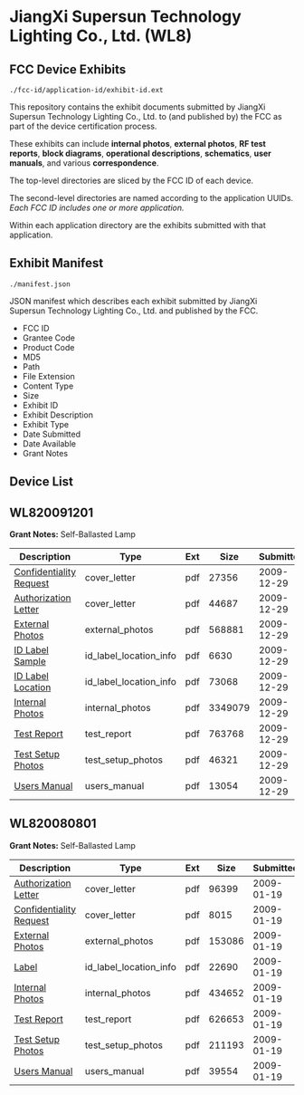 # JiangXi Supersun Technology Lighting Co., Ltd. (WL8)
## FCC Device Exhibits

```
./fcc-id/application-id/exhibit-id.ext
```

This repository contains the exhibit documents submitted by JiangXi Supersun Technology Lighting Co., Ltd. to (and published by) the FCC as part of the device certification process.

These exhibits can include **internal photos**, **external photos**, **RF test reports**, **block diagrams**, **operational descriptions**, **schematics**, **user manuals**, and various **correspondence**.

The top-level directories are sliced by the FCC ID of each device.

The second-level directories are named according to the application UUIDs. *Each FCC ID includes one or more application.*

Within each application directory are the exhibits submitted with that application. 

## Exhibit Manifest

```
./manifest.json
```

JSON manifest which describes each exhibit submitted by JiangXi Supersun Technology Lighting Co., Ltd. and published by the FCC.

- FCC ID
- Grantee Code
- Product Code
- MD5
- Path
- File Extension
- Content Type
- Size
- Exhibit ID
- Exhibit Description
- Exhibit Type
- Date Submitted
- Date Available
- Grant Notes

## Device List
## WL820091201
**Grant Notes:** Self-Ballasted Lamp

| Description | Type | Ext | Size | Submitted | Available |
| ----------- | ---- | --- | ---- | --------- | --------- |
| [Confidentiality Request](WL820091201/486829a3eb634bea66ec956166b6be3e/1219956.pdf) | cover_letter | pdf | 27356 | 2009-12-29 | 2009-12-29 |
| [Authorization Letter](WL820091201/486829a3eb634bea66ec956166b6be3e/1219965.pdf) | cover_letter | pdf | 44687 | 2009-12-29 | 2009-12-29 |
| [External Photos](WL820091201/486829a3eb634bea66ec956166b6be3e/1219962.pdf) | external_photos | pdf | 568881 | 2009-12-29 | 2009-12-29 |
| [ID Label Sample](WL820091201/486829a3eb634bea66ec956166b6be3e/1219960.pdf) | id_label_location_info | pdf | 6630 | 2009-12-29 | 2009-12-29 |
| [ID Label Location](WL820091201/486829a3eb634bea66ec956166b6be3e/1219961.pdf) | id_label_location_info | pdf | 73068 | 2009-12-29 | 2009-12-29 |
| [Internal Photos](WL820091201/486829a3eb634bea66ec956166b6be3e/1219963.pdf) | internal_photos | pdf | 3349079 | 2009-12-29 | 2009-12-29 |
| [Test Report](WL820091201/486829a3eb634bea66ec956166b6be3e/1219966.pdf) | test_report | pdf | 763768 | 2009-12-29 | 2009-12-29 |
| [Test Setup Photos](WL820091201/486829a3eb634bea66ec956166b6be3e/1219964.pdf) | test_setup_photos | pdf | 46321 | 2009-12-29 | 2009-12-29 |
| [Users Manual](WL820091201/486829a3eb634bea66ec956166b6be3e/1219967.pdf) | users_manual | pdf | 13054 | 2009-12-29 | 2009-12-29 |
## WL820080801
**Grant Notes:** Self-Ballasted Lamp

| Description | Type | Ext | Size | Submitted | Available |
| ----------- | ---- | --- | ---- | --------- | --------- |
| [Authorization Letter](WL820080801/8d352d7019bd7eb4608825682112ad57/1058153.pdf) | cover_letter | pdf | 96399 | 2009-01-19 | 2009-01-19 |
| [Confidentiality Request](WL820080801/8d352d7019bd7eb4608825682112ad57/1058159.pdf) | cover_letter | pdf | 8015 | 2009-01-19 | 2009-01-19 |
| [External Photos](WL820080801/8d352d7019bd7eb4608825682112ad57/1058150.pdf) | external_photos | pdf | 153086 | 2009-01-19 | 2009-01-19 |
| [Label](WL820080801/8d352d7019bd7eb4608825682112ad57/1058154.pdf) | id_label_location_info | pdf | 22690 | 2009-01-19 | 2009-01-19 |
| [Internal Photos](WL820080801/8d352d7019bd7eb4608825682112ad57/1058151.pdf) | internal_photos | pdf | 434652 | 2009-01-19 | 2009-01-19 |
| [Test Report](WL820080801/8d352d7019bd7eb4608825682112ad57/1058155.pdf) | test_report | pdf | 626653 | 2009-01-19 | 2009-01-19 |
| [Test Setup Photos](WL820080801/8d352d7019bd7eb4608825682112ad57/1058152.pdf) | test_setup_photos | pdf | 211193 | 2009-01-19 | 2009-01-19 |
| [Users Manual](WL820080801/8d352d7019bd7eb4608825682112ad57/1058156.pdf) | users_manual | pdf | 39554 | 2009-01-19 | 2009-01-19 |
